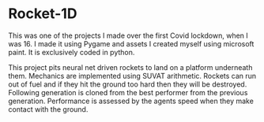 # Rocket-1D

This was one of the projects I made over the first Covid lockdown, when I was 16. I made it using Pygame and assets I created myself using microsoft paint. It is exclusively coded in python.

This project pits neural net driven rockets to land on a platform underneath them. Mechanics are implemented using SUVAT arithmetic. Rockets can run out of fuel and if they hit the ground too hard then they will be destroyed. Following generation is cloned from the best performer from the previous generation. Performance is assessed by the agents speed when they make contact with the ground.
